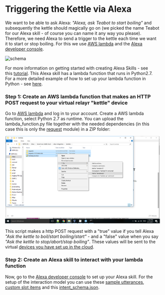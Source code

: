# Triggering the Kettle via Alexa

We want to be able to ask Alexa: _"Alexa, ask Teabot to start boiling"_ and subsequently the kettle should magically go on (we picked the name Teabot for our Alexa skill - of course you can name it any way you please).  Therefore, we need Alexa to send a trigger to the kettle each time we want it to start or stop boiling. For this we use [AWS lambda](https://aws.amazon.com/console/) and the [Alexa developer console](developer.amazon.com). 



![schema](assets/alexa.png)

For more information on getting started with creating Alexa Skills - see this [tutorial](https://github.com/alexa/skill-sample-nodejs-fact). This Alexa skill has a lambda function that runs in Python2.7. For a more detailed example of how to set up your lambda function in Python - see [here](https://github.com/Emelieh21/alexa-skill-where-is-my-train-python).

### Step 1: Create an AWS lambda function that makes an HTTP POST request to your virtual relayr "kettle" device

Go to [AWS lambda](https://aws.amazon.com/console/) and log in to your account. Create a AWS lambda function, select Python 2.7 as runtime. You can upload the lambda_function.py file together with the needed dependencies (in this case this is only the [request](http://docs.python-requests.org/en/master/) module) in a ZIP folder:

![screenshot1](assets/upload_lambda_function.png)

This script makes a http POST request with a "true" value if you tell Alexa _"Ask the kettle to boil/start boiling/start"_ - and a "false" value when you say _"Ask the kettle to stop/abort/stop boiling"_. These values will be sent to the virtual [devices you have set up in the cloud](brand-new-kettle-hack/setup_relayr_devices.md). 

### Step 2: Create an Alexa skill to interact with your lambda function

Now, go to the [Alexa developer console](developer.amazon.com) to set up your Alexa skill. For the setup of the interaction model you can use these [sample utterances](sample_utterances.txt), [custom slot items](LIST_OF_ITEMS.txt) and this [intent_schema.json](intent_schema.json).









